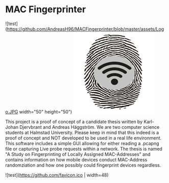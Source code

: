 # MAC Fingerprinter
![test](https://github.com/AndreasH96/MACFingerprinter/blob/master/assets/Logo.JPG  width="50" height="50")
<img src="https://github.com/AndreasH96/MACFingerprinter/blob/master/assets/Logo.JPG" width="256" height="256" title="Github Logo">

This project is a proof of concept of a candidate thesis written by Karl-Johan Djervbrant and Andreas Häggström. We are two computer science students at Halmstad University. Please keep in mind that this indeed is a proof of concept and NOT developed to be used in a real life environment. 
This software includes a simple GUI allowing for either reading a .pcapng file or capturing Live probe requests within a network.
The thesis is named "A Study on Fingerprinting of Locally Assigned MAC-Addresses" and contains information on how  mobile  devices conduct MAC-Address randomziation and  how one possibly could fingerprint devices regardless.

![test](https://github.com/favicon.ico | width=48)
